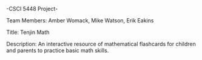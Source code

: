 -CSCI 5448 Project-

Team Members: Amber Womack, Mike Watson, Erik Eakins
					
Title: Tenjin Math
					
Description: An interactive resource of mathematical flashcards for children and parents to practice basic math skills.
